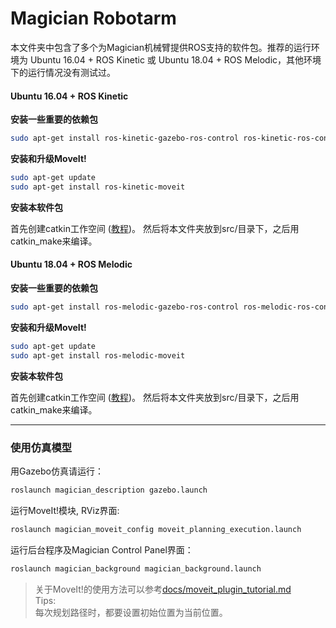 Magician Robotarm
======
本文件夹中包含了多个为Magician机械臂提供ROS支持的软件包。推荐的运行环境为 Ubuntu 16.04 + ROS Kinetic 或 Ubuntu 18.04 + ROS Melodic，其他环境下的运行情况没有测试过。

#### Ubuntu 16.04 + ROS Kinetic

**安装一些重要的依赖包**
```sh
sudo apt-get install ros-kinetic-gazebo-ros-control ros-kinetic-ros-control ros-kinetic-ros-controllers
```
**安装和升级MoveIt!** 

```sh
sudo apt-get update
sudo apt-get install ros-kinetic-moveit
```

**安装本软件包**

首先创建catkin工作空间 ([教程](http://wiki.ros.org/catkin/Tutorials))。 然后将本文件夹放到src/目录下，之后用catkin_make来编译。

#### Ubuntu 18.04 + ROS Melodic

**安装一些重要的依赖包**
```sh
sudo apt-get install ros-melodic-gazebo-ros-control ros-melodic-ros-control ros-melodic-ros-controllers
```
**安装和升级MoveIt!** 

```sh
sudo apt-get update
sudo apt-get install ros-melodic-moveit
```

**安装本软件包**

首先创建catkin工作空间 ([教程](http://wiki.ros.org/catkin/Tutorials))。 然后将本文件夹放到src/目录下，之后用catkin_make来编译。

---

### 使用仿真模型

用Gazebo仿真请运行：
```sh
roslaunch magician_description gazebo.launch
```

运行MoveIt!模块, RViz界面:
```sh
roslaunch magician_moveit_config moveit_planning_execution.launch
```

运行后台程序及Magician Control Panel界面：
```sh
roslaunch magician_background magician_background.launch
```

> 关于MoveIt!的使用方法可以参考[docs/moveit_plugin_tutorial.md](docs/moveit_plugin_tutorial.md)  
Tips:  
每次规划路径时，都要设置初始位置为当前位置。

